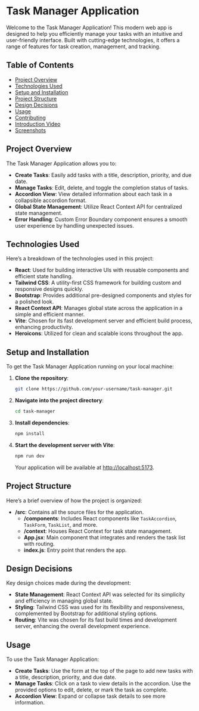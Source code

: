 # Task Manager Application

Welcome to the Task Manager Application! This modern web app is designed to help you efficiently manage your tasks with an intuitive and user-friendly interface. Built with cutting-edge technologies, it offers a range of features for task creation, management, and tracking.

## Table of Contents

- [Project Overview](#project-overview)
- [Technologies Used](#technologies-used)
- [Setup and Installation](#setup-and-installation)
- [Project Structure](#project-structure)
- [Design Decisions](#design-decisions)
- [Usage](#usage)
- [Contributing](#contributing)
- [Introduction Video](#introduction-video)
- [Screenshots](#screenshots)

## Project Overview

The Task Manager Application allows you to:

- **Create Tasks**: Easily add tasks with a title, description, priority, and due date.
- **Manage Tasks**: Edit, delete, and toggle the completion status of tasks.
- **Accordion View**: View detailed information about each task in a collapsible accordion format.
- **Global State Management**: Utilize React Context API for centralized state management.
- **Error Handling**: Custom Error Boundary component ensures a smooth user experience by handling unexpected issues.

## Technologies Used

Here’s a breakdown of the technologies used in this project:

- **React**: Used for building interactive UIs with reusable components and efficient state handling.
- **Tailwind CSS**: A utility-first CSS framework for building custom and responsive designs quickly.
- **Bootstrap**: Provides additional pre-designed components and styles for a polished look.
- **React Context API**: Manages global state across the application in a simple and efficient manner.
- **Vite**: Chosen for its fast development server and efficient build process, enhancing productivity.
- **Heroicons**: Utilized for clean and scalable icons throughout the app.

## Setup and Installation

To get the Task Manager Application running on your local machine:

1. **Clone the repository**:
   ```bash
   git clone https://github.com/your-username/task-manager.git
   ```
2. **Navigate into the project directory**:
   ```bash
   cd task-manager
   ```
3. **Install dependencies**:
   ```bash
   npm install
   ```
4. **Start the development server with Vite**:
   ```bash
   npm run dev
   ```
   Your application will be available at [http://localhost:5173](http://localhost:5173).

## Project Structure

Here’s a brief overview of how the project is organized:

- **/src**: Contains all the source files for the application.
  - **/components**: Includes React components like `TaskAccordion`, `TaskForm`, `TaskList`, and more.
  - **/context**: Houses React Context for task state management.
  - **App.jsx**: Main component that integrates and renders the task list with routing.
  - **index.js**: Entry point that renders the app.

## Design Decisions

Key design choices made during the development:

- **State Management**: React Context API was selected for its simplicity and efficiency in managing global state.
- **Styling**: Tailwind CSS was used for its flexibility and responsiveness, complemented by Bootstrap for additional styling options.
- **Routing**: Vite was chosen for its fast build times and development server, enhancing the overall development experience.

## Usage

To use the Task Manager Application:

- **Create Tasks**: Use the form at the top of the page to add new tasks with a title, description, priority, and due date.
- **Manage Tasks**: Click on a task to view details in the accordion. Use the provided options to edit, delete, or mark the task as complete.
- **Accordion View**: Expand or collapse task details to see more information.
